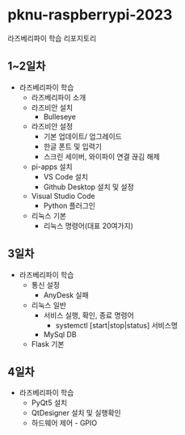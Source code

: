 # pknu-raspberrypi-2023
라즈베리파이 학습 리포지토리


## 1~2일차
- 라즈베리파이 학습
	- 라즈베리파이 소개
	- 라즈비안 설치
		- Bulleseye
	- 라즈비안 설정
		- 기본 업데이트/ 업그레이드
		- 한글 폰트 및 입력기
		- 스크린 세이버, 와이파이 연결 끊김 해제
	- pi-apps 설치
		- VS Code 설치
		- Github Desktop 설치 및 설정
	- Visual Studio Code
		- Python 플러그인
	- 리눅스 기본
		- 리눅스 명령어(대표 20여가지)

## 3일차
- 라즈베리파이 학습
	- 통신 설정
		- AnyDesk 실패
	- 리눅스 일반
		- 서비스 실행, 확인, 종료 명령어
			- systemctl [start|stop|status] 서비스명
		- MySql DB
	- Flask 기본

## 4일차
- 라즈베리파이 학습
	- PyQt5 설치
	- QtDesigner 설치 및 실행확인
	- 하드웨어 제어 - GPIO 
	